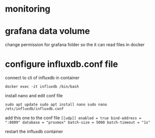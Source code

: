 # monitoring

# grafana data volume
change permission for grafana folder so the it can read files in docker

# configure influxdb.conf file
connect to cli of influxdb in container

   `docker exec -it influxdb /bin/bash`

install nano and edit conf file
   
   `sudo apt update
   sudo apt install nano
   sudo nano /etc/influxdb/influxdb.conf`

add this one to the conf file
`[[udp]]
   enabled = true
   bind-address = ":8089"
   database = "proxmox"
   batch-size = 5000
   batch-timeout = "1s"`
   
restart the influxdb container  

